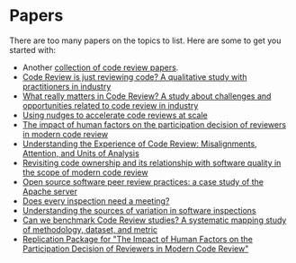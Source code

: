 
# Papers

There are too many papers on the topics to list. Here are some to get you
started with:

* Another [collection of code review papers](https://github.com/manjunath5496/Code-Review-Papers/blob/main/README.md).
* [Code Review is just reviewing code? A qualitative study with practitioners in industry](https://dl.acm.org/doi/10.1145/3474624.3477063)
* [What really matters in Code Review? A study about challenges and opportunities related to code review in industry](https://dl.acm.org/doi/10.1145/3493244.3493255)
* [Using nudges to accelerate code reviews at scale](https://dl.acm.org/doi/10.1145/3540250.3549104)
* [The impact of human factors on the participation decision of reviewers in modern code review](https://link.springer.com/article/10.1007/s10664-018-9646-1)
* [Understanding the Experience of Code Review: Misalignments, Attention, and Units of Analysis](https://dl.acm.org/doi/10.1145/3530019.3530037)
* [Revisiting code ownership and its relationship with software quality in the scope of modern code review](https://dl.acm.org/doi/10.1145/2884781.2884852)
* [Open source software peer review practices: a case study of the Apache server](https://dl.acm.org/doi/10.1145/1368088.1368162)
* [Does every inspection need a meeting?](https://dl.acm.org/doi/10.1145/167049.167070)
* [Understanding the sources of variation in software inspections](https://dl.acm.org/doi/10.1145/268411.268421)
* [Can we benchmark Code Review studies? A systematic mapping study of methodology, dataset, and metric](https://www.sciencedirect.com/science/article/abs/pii/S0164121221001060)
* [Replication Package for "The Impact of Human Factors on the Participation Decision of Reviewers in Modern Code Review"](https://github.com/sruangwan/replication-human-factors-code-review)

